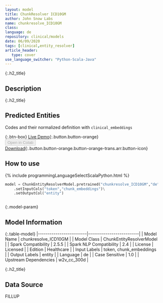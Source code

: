```yaml
---
layout: model
title: ChunkResolver ICD10GM
author: John Snow Labs
name: chunkresolve_ICD10GM
class: 
language: de
repository: clinical/models
date: 06/09/2020
tags: [clinical,entity_resolver]
article_header:
   type: cover
use_language_switcher: "Python-Scala-Java"
---
```


{:.h2_title}
## Description 


 {:.h2_title}
## Predicted Entities
Codes and their normalized definition with `clinical_embeddings` 

{:.btn-box}
[Live Demo](https://demo.johnsnowlabs.com/healthcare/ER_ICD10_GM_DE/){:.button.button-orange}<br/><button class="button button-orange" disabled>Open in Colab</button><br/>[Download](https://s3.amazonaws.com/auxdata.johnsnowlabs.com/clinical/models/chunkresolve_ICD10GM_de_2.5.5_2.4_1599431635423.zip){:.button.button-orange.button-orange-trans.arr.button-icon}<br/>

## How to use 
<div class="tabs-box" markdown="1">

{% include programmingLanguageSelectScalaPython.html %}

```python
model = ChunkEntityResolverModel.pretrained("chunkresolve_ICD10GM","de","clinical/models")\
	.setInputCols("token","chunk_embeddings")\
	.setOutputCol("entity")
```

```scala

```
</div>



{:.model-param}
## Model Information

{:.table-model}
|-------------------------|--------------------------|
| Model Name              | chunkresolve_ICD10GM     |
| Model Class             | ChunkEntityResolverModel |
| Spark Compatibility     | 2.5.5                    |
| Spark NLP Compatibility | 2.4                      |
| License                 | Licensed                 |
| Edition                 | Healthcare               |
| Input Labels            | token, chunk_embeddings  |
| Output Labels           | entity                   |
| Language                | de                       |
| Case Sensitive          | 1.0                      |
| Upstream Dependencies   | w2v_cc_300d              |




{:.h2_title}
## Data Source
FILLUP

